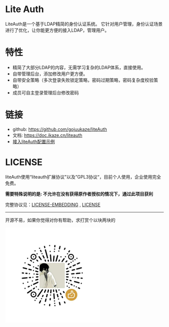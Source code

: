 # Lite Auth
LiteAuth是一个基于LDAP精简的身份认证系统。
它针对用户管理，身份认证场景进行了优化，让你能更方便的接入LDAP，管理用户。

# 特性

* 精简了大部分LDAP的内容，无需学习复杂的LDAP体系，直接使用。
* 自带管理后台，添加修改用户更方便。
* 自带安全策略（多次登录失败锁定策略，密码过期策略，密码复杂度校验策略）
* 成员可自主登录管理后台修改密码

# 链接

* github: https://github.com/gojuukaze/liteAuth
* 文档: https://doc.ikaze.cn/liteauth
* [接入liteAuth配置示例](https://doc.ikaze.cn/liteauth/ldap/app.html) 


# LICENSE

liteAuth使用“liteauth扩展协议"以及”GPL3协议“，目前个人使用，企业使用完全免费。  

**需要特殊说明的是: 不允许在没有获得原作者授权的情况下，通过此项目获利**

完整协议见：[LICENSE-EMBEDDING](LICENSE-EMBEDDING) , [LICENSE](LICENSE)

------------

开源不易，如果你觉得对你有帮助，求打赏个以块两块的

<img src="shang.jpg" width="60%"/>

